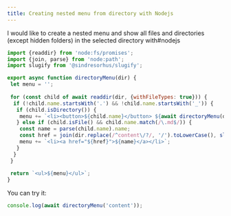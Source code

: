 ```yaml
---
title: Creating nested menu from directory with Nodejs
---
```


I would like to create a nested menu and show all files and directories (except hidden folders) in the selected directory with#nodejs 

```js
import {readdir} from 'node:fs/promises';
import {join, parse} from 'node:path';
import slugify from '@sindresorhus/slugify';  

export async function directoryMenu(dir) {  
 let menu = '';  
  
 for (const child of await readdir(dir, {withFileTypes: true})) {  
  if (!child.name.startsWith('.') && !child.name.startsWith('_')) {  
   if (child.isDirectory()) {  
    menu += `<li><button>${child.name}</button> ${await directoryMenu(dir + '/' + child.name)}</li>`;  
   } else if (child.isFile() && child.name.match(/\.md$/)) {  
    const name = parse(child.name).name;  
    const href = join(dir.replace(/^content\/?/, '/').toLowerCase(), slugify(name));  
    menu += `<li><a href="${href}">${name}</a></li>`;  
   }  
  }  
 }  
  
 return `<ul>${menu}</ul>`;  
}
```

You can try it:

```js
console.log(await directoryMenu('content'));
```
